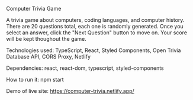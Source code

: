 Computer Trivia Game

A trivia game about computers, coding languages, and computer history. There are 20 questions total, each one is randomly generated. Once you select an answer, click the "Next Question" button to move on. Your score will be kept thoughout the game.

Technologies used: TypeScript, React, Styled Components, Open Trivia Database API, CORS Proxy, Netlify

Dependencies: react, react-dom, typescript, styled-components

How to run it: npm start

Demo of live site: https://computer-trivia.netlify.app/